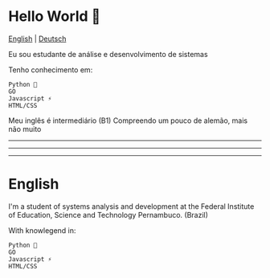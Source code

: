 # Hello World 👋

[English](#English)   |   [Deutsch](#Deutsch)

Eu sou estudante de análise e desenvolvimento de sistemas

Tenho conhecimento em:
  ~~~
  Python 🐍
  GO
  Javascript ⚡
  HTML/CSS 
  ~~~
Meu inglês é intermediário (B1)
Compreendo um pouco de alemão, mais não muito

---
---
---
# English

I'm a student of systems analysis and development at the Federal Institute of Education, Science and Technology Pernambuco. (Brazil)

With knowlegend in:
   ~~~
  Python 🐍
  GO
  Javascript ⚡
  HTML/CSS 
  ~~~
<!--
**SantosPereira/SantosPereira** is a ✨ _special_ ✨ repository because its `README.md` (this file) appears on your GitHub profile.

Here are some ideas to get you started:

- 🔭 I’m currently working on ...
- 🌱 I’m currently learning ...
- 👯 I’m looking to collaborate on ...
- 🤔 I’m looking for help with ...
- 💬 Ask me about ...
- 📫 How to reach me: ...
- 😄 Pronouns: ...
- ⚡ Fun fact: ...
-->
